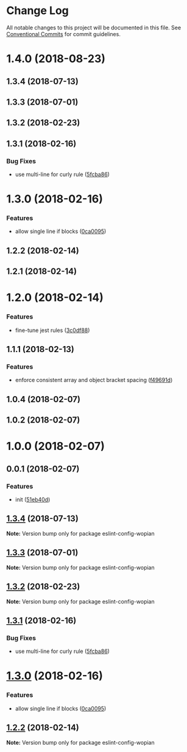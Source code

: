 # Change Log

All notable changes to this project will be documented in this file.
See [Conventional Commits](https://conventionalcommits.org) for commit guidelines.

<a name="1.4.0"></a>
# 1.4.0 (2018-08-23)



<a name="1.3.4"></a>
## 1.3.4 (2018-07-13)



<a name="1.3.3"></a>
## 1.3.3 (2018-07-01)



<a name="1.3.2"></a>
## 1.3.2 (2018-02-23)



<a name="1.3.1"></a>
## 1.3.1 (2018-02-16)


### Bug Fixes

* use multi-line for curly rule ([5fcba86](https://github.com/wopian/eslint-config-wopian/tree/master/packages/eslint-config-wopian/commit/5fcba86))



<a name="1.3.0"></a>
# 1.3.0 (2018-02-16)


### Features

* allow single line if blocks ([0ca0095](https://github.com/wopian/eslint-config-wopian/tree/master/packages/eslint-config-wopian/commit/0ca0095))



<a name="1.2.2"></a>
## 1.2.2 (2018-02-14)



<a name="1.2.1"></a>
## 1.2.1 (2018-02-14)



<a name="1.2.0"></a>
# 1.2.0 (2018-02-14)


### Features

* fine-tune jest rules ([3c0df88](https://github.com/wopian/eslint-config-wopian/tree/master/packages/eslint-config-wopian/commit/3c0df88))



<a name="1.1.1"></a>
## 1.1.1 (2018-02-13)


### Features

* enforce consistent array and object bracket spacing ([f49691d](https://github.com/wopian/eslint-config-wopian/tree/master/packages/eslint-config-wopian/commit/f49691d))



<a name="1.0.4"></a>
## 1.0.4 (2018-02-07)



<a name="1.0.2"></a>
## 1.0.2 (2018-02-07)



<a name="1.0.0"></a>
# 1.0.0 (2018-02-07)



<a name="0.0.1"></a>
## 0.0.1 (2018-02-07)


### Features

* init ([51eb40d](https://github.com/wopian/eslint-config-wopian/tree/master/packages/eslint-config-wopian/commit/51eb40d))





<a name="1.3.4"></a>
## [1.3.4](https://github.com/wopian/eslint-config-wopian/tree/master/packages/eslint-config-wopian/compare/v1.3.3...v1.3.4) (2018-07-13)




**Note:** Version bump only for package eslint-config-wopian

<a name="1.3.3"></a>
## [1.3.3](https://github.com/wopian/eslint-config-wopian/tree/master/packages/eslint-config-wopian/compare/v1.3.2...v1.3.3) (2018-07-01)




**Note:** Version bump only for package eslint-config-wopian

<a name="1.3.2"></a>
## [1.3.2](https://github.com/wopian/eslint-config-wopian/tree/master/packages/eslint-config-wopian/compare/v1.3.1...v1.3.2) (2018-02-23)




**Note:** Version bump only for package eslint-config-wopian

<a name="1.3.1"></a>
## [1.3.1](https://github.com/wopian/eslint-config-wopian/tree/master/packages/eslint-config-wopian/compare/v1.3.0...v1.3.1) (2018-02-16)


### Bug Fixes

* use multi-line for curly rule ([5fcba86](https://github.com/wopian/eslint-config-wopian/tree/master/packages/eslint-config-wopian/commit/5fcba86))




<a name="1.3.0"></a>
# [1.3.0](https://github.com/wopian/eslint-config-wopian/tree/master/packages/eslint-config-wopian/compare/v1.2.2...v1.3.0) (2018-02-16)


### Features

* allow single line if blocks ([0ca0095](https://github.com/wopian/eslint-config-wopian/tree/master/packages/eslint-config-wopian/commit/0ca0095))




<a name="1.2.2"></a>
## [1.2.2](https://github.com/wopian/eslint-config-wopian/tree/master/packages/eslint-config-wopian/compare/v1.2.1...v1.2.2) (2018-02-14)




**Note:** Version bump only for package eslint-config-wopian
